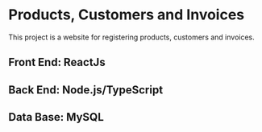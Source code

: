 # Products, Customers and Invoices

This project is a website for registering products, customers and invoices. 

## Front End: ReactJs
## Back End: Node.js/TypeScript
## Data Base: MySQL




